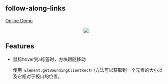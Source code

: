 ## follow-along-links

[Online Demo](https://dingdingbai.github.io/follow-along-links/)

<p align="center">

<img src="http://ww1.sinaimg.cn/large/9bd18299gy1fh4j2xwuo6g20hs08wals">

</p>

 ## Features

- 鼠标hover到`a`标签时，方块跟随移动

  使用` Element.getBoundingClientRect()`方法可以获取到一个元素的大小以及它相对于视口的位置。


